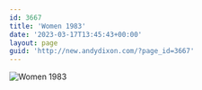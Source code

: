 ```yaml
---
id: 3667
title: 'Women 1983'
date: '2023-03-17T13:45:43+00:00'
layout: page
guid: 'http://new.andydixon.com/?page_id=3667'
---
```


![Women 1983](https://i0.wp.com/assets.g8x2.ldn.idrivee2-23.com/posters/Women%201983%2001.jpg?w=1200&ssl=1 "Women 1983")